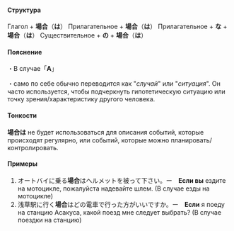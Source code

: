 #### Структура
Глагол + **場合**（**は**）
Прилагательное + **場合**（**は**）
Прилагательное + **な** + **場合**（**は**）
Существительное + **の** + **場合**（**は**）
#### Пояснение
・В случае「**A**」

・само по себе обычно переводится как "*случай*" или "*ситуация*". Он часто используется, чтобы подчеркнуть гипотетическую ситуацию или точку зрения/характеристику другого человека.
#### Тонкости
**場合は** не будет использоваться для описания событий, которые происходят регулярно, или событий, которые можно планировать/контролировать.
#### Примеры
1. オートバイに乗る**場合**はヘルメットを被って下さい。ー　**Если вы** ездите на мотоцикле, пожалуйста надевайте шлем. (В случае езды на мотоцикле)  
2. 浅草駅に行く**場合**はどの電車で行った方がいいですか。ー　**Если** я поеду на станцию Асакуса, какой поезд мне следует выбрать? (В случае поездки на станцию)  